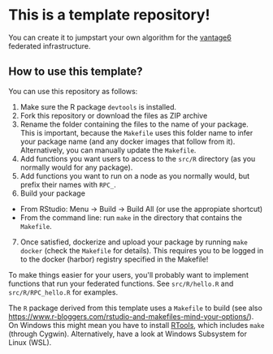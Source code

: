 # This is a template repository!
You can create it to jumpstart your own algorithm for the [vantage6](https://github.com/IKNL/VANTAGE6) federated infrastructure.

## How to use this template?

You can use this repository as follows:
1. Make sure the R package `devtools` is installed.
2. Fork this repository or download the files as ZIP archive
3. Rename the folder containing the files to the name of your package. This is important, because the `Makefile` uses this folder name to infer your package name (and any docker images that follow from it). Alternatively, you can manually update the `Makefile`.
4. Add functions you want users to access to the `src/R` directory (as you normally would for any package).
5. Add functions you want to run on a node as you normally would, but prefix their names with `RPC_`.
6. Build your package
  * From RStudio: Menu -> Build -> Build All (or use the appropiate shortcut)
  * From the command line: run `make` in the directory that contains the `Makefile`.
7. Once satisfied, dockerize and upload your package by running `make docker` (check the `Makefile` for details). This requires you to be logged in to the docker (harbor) registry specified in the Makefile!

To make things easier for your users, you'll probably want to implement functions that run your federated functions. See `src/R/hello.R` and `src/R/RPC_hello.R` for examples.

The `R` package derived from this template uses a `Makefile` to build (see also https://www.r-bloggers.com/rstudio-and-makefiles-mind-your-options/). On Windows this might mean you have to install [RTools](https://cran.r-project.org/bin/windows/Rtools/), which includes `make` (through Cygwin). Alternatively, have a look at Windows Subsystem for Linux (WSL).

